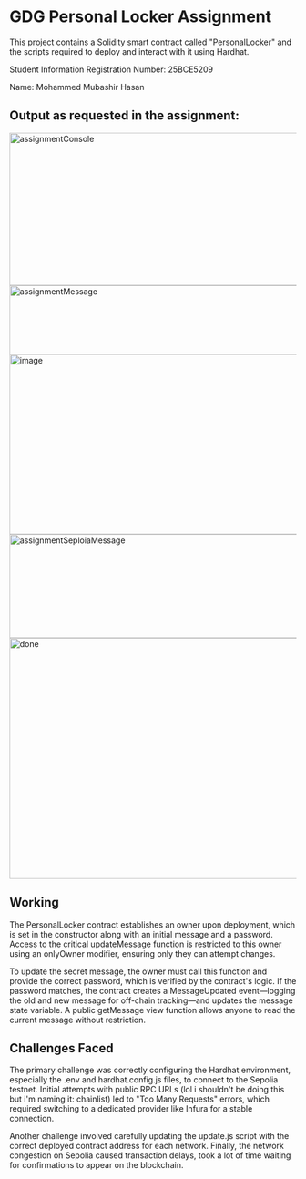 # GDG Personal Locker Assignment

This project contains a Solidity smart contract called "PersonalLocker" and the scripts required to deploy and interact with it using Hardhat.

Student Information
Registration Number: 25BCE5209

Name: Mohammed Mubashir Hasan


## Output as requested in the assignment:

<img width="841" height="268" alt="assignmentConsole" src="https://github.com/user-attachments/assets/41ddbec3-0e8d-42b1-a668-a1486214a35a" />


<img width="641" height="121" alt="assignmentMessage" src="https://github.com/user-attachments/assets/93ac6371-b245-462b-9ceb-c9d51c9bb670" />
<img width="1334" height="316" alt="image" src="https://github.com/user-attachments/assets/5e547346-f597-4f5c-ac9a-7a21db860178" />

<img width="662" height="182" alt="assignmentSeploiaMessage" src="https://github.com/user-attachments/assets/092038c8-e583-451a-a540-65ae592cb65b" />

<img width="915" height="423" alt="done" src="https://github.com/user-attachments/assets/556c1862-398c-4a70-8f74-02a76f72c44a" />

## Working

The PersonalLocker contract establishes an owner upon deployment, which is set in the constructor along with an initial message and a password. Access to the critical updateMessage function is restricted to this owner using an onlyOwner modifier, ensuring only they can attempt changes.

To update the secret message, the owner must call this function and provide the correct password, which is verified by the contract's logic. If the password matches, the contract creates a MessageUpdated event—logging the old and new message for off-chain tracking—and updates the message state variable. A public getMessage view function allows anyone to read the current message without restriction.

## Challenges Faced

The primary challenge was correctly configuring the Hardhat environment, especially the .env and hardhat.config.js files, to connect to the Sepolia testnet. Initial attempts with public RPC URLs (lol i shouldn't be doing this but i'm naming it: chainlist) led to "Too Many Requests" errors, which required switching to a dedicated provider like Infura for a stable connection.

Another challenge involved carefully updating the update.js script with the correct deployed contract address for each network. Finally, the network congestion on Sepolia caused transaction delays, took a lot of time waiting for confirmations to appear on the blockchain.
